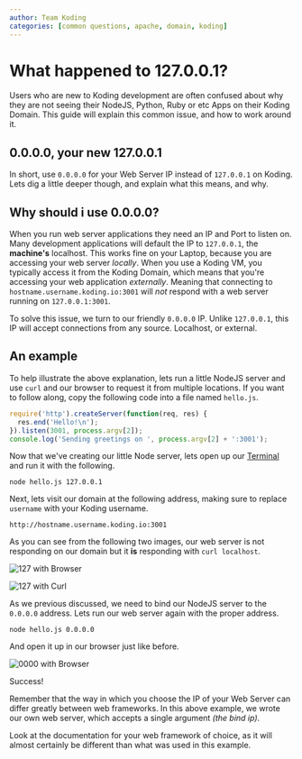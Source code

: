```yaml
---
author: Team Koding
categories: [common questions, apache, domain, koding]
---
```



# What happened to 127.0.0.1?

Users who are new to Koding development are often confused about why they are 
not seeing their NodeJS, Python, Ruby or etc Apps on their Koding Domain. This 
guide will explain this common issue, and how to work around it.

## 0.0.0.0, your new 127.0.0.1

In short, use `0.0.0.0` for your Web Server IP instead of `127.0.0.1` on 
Koding. Lets dig a little deeper though, and explain what this means, and why.

## Why should i use 0.0.0.0?

When you run web server applications they need an IP and Port to listen on.
Many development applications will default the IP to `127.0.0.1`, the 
**machine's** localhost. This works fine on your Laptop, because you are 
accessing your web server *locally*. When you use a Koding VM, you typically 
access it from the Koding Domain, which means that you're accessing your 
web application *externally*. Meaning that connecting to 
`hostname.username.koding.io:3001` will *not* respond with a web server 
running on `127.0.0.1:3001`.

To solve this issue, we turn to our friendly `0.0.0.0` IP. Unlike `127.0.0.1`, 
this IP will accept connections from any source. Localhost, or external.

## An example

To help illustrate the above explanation, lets run a little NodeJS server and 
use `curl` and our browser to request it from multiple locations. If you want 
to follow along, copy the following code into a file named `hello.js`.

```javascript
require('http').createServer(function(req, res) {
  res.end('Hello!\n');
}).listen(3001, process.argv[2]);
console.log('Sending greetings on ', process.argv[2] + ':3001');
```

Now that we've creating our little Node server, lets open up our 
[Terminal][terminal] and run it with the following.

```
node hello.js 127.0.0.1
```

Next, lets visit our domain at the following address, making sure to replace 
`username` with your Koding username.

```
http://hostname.username.koding.io:3001
```

As you can see from the following two images, our web server is not responding 
on our domain but it **is** responding with `curl localhost`.

![127 with Browser](127-browser.png)

![127 with Curl](127-curl.png)

As we previous discussed, we need to bind our NodeJS server to the `0.0.0.0` 
address. Lets run our web server again with the proper address.

```
node hello.js 0.0.0.0
```

And open it up in our browser just like before.

![0000 with Browser](0000-browser.png)

Success!

Remember that the way in which you choose the IP of your Web Server can differ 
greatly between web frameworks. In this above example, we wrote our own web 
server, which accepts a single argument *(the bind ip)*.

Look at the documentation for your web framework of choice, as it will almost 
certainly be different than what was used in this example.




[terminal]: https://koding.com/Terminal
